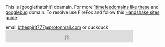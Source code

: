 This is [googlethatshit] doamain.  For more [1timefeedomains like these](www.home.1timefeedomains/) and [googlebug](home.googlebug/) domain. To resolve use FireFox and follow this [Handshake sites guide](https://learn.namebase.io/starting-from-zero/how-to-access-handshake-sites)

email [bthespirit777@protonmail.com](https://protonmail.com)
or duckduck <iframe src="https://duckduckgo.com/search.html?prefill=Search DuckDuckGo" style="overflow:hidden;margin:0;padding:0;width:408px;height:40px;" frameborder="0"></iframe>
